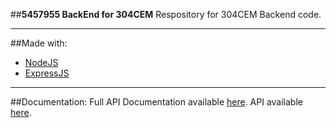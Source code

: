 ##**5457955 BackEnd for 304CEM**
Respository for 304CEM Backend code.

----------

##Made with:
 - [NodeJS](https://nodejs.org/en/)
 - [ExpressJS](https://expressjs.com/)

----------

##Documentation:
Full API Documentation available [here](https://github.coventry.ac.uk/pages/304CEM-1718OCTJAN/5457955-BackEnd/index.html).
API available [here](https://api.camerongough.co.uk/api/v1/).


